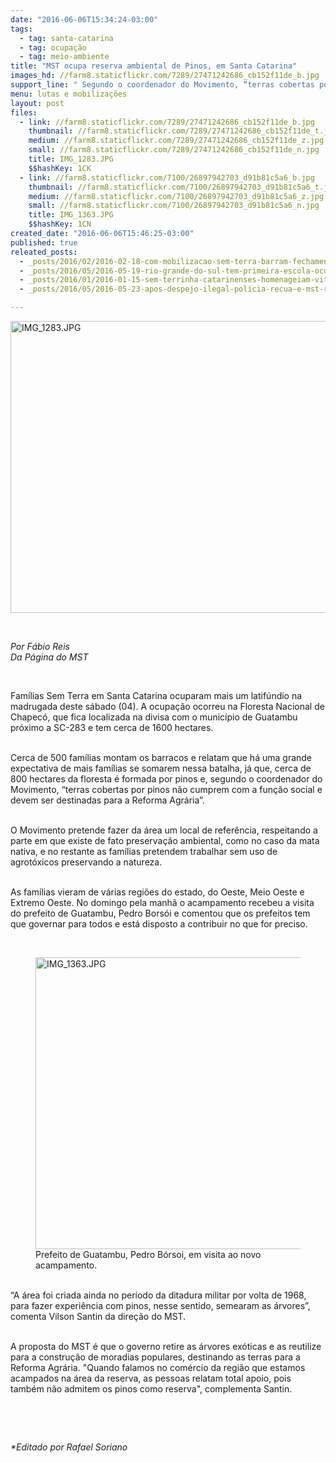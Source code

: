 ```yaml
---
date: "2016-06-06T15:34:24-03:00"
tags:
  - tag: santa-catarina
  - tag: ocupação
  - tag: meio-ambiente
title: "MST ocupa reserva ambiental de Pinos, em Santa Catarina"
images_hd: //farm8.staticflickr.com/7289/27471242686_cb152f11de_b.jpg
support_line: " Segundo o coordenador do Movimento, “terras cobertas por pinos não cumprem com a função social e devem ser destinadas para a Reforma Agrária”."
menu: lutas e mobilizações
layout: post
files:
  - link: //farm8.staticflickr.com/7289/27471242686_cb152f11de_b.jpg
    thumbnail: //farm8.staticflickr.com/7289/27471242686_cb152f11de_t.jpg
    medium: //farm8.staticflickr.com/7289/27471242686_cb152f11de_z.jpg
    small: //farm8.staticflickr.com/7289/27471242686_cb152f11de_n.jpg
    title: IMG_1283.JPG
    $$hashKey: 1CK
  - link: //farm8.staticflickr.com/7100/26897942703_d91b81c5a6_b.jpg
    thumbnail: //farm8.staticflickr.com/7100/26897942703_d91b81c5a6_t.jpg
    medium: //farm8.staticflickr.com/7100/26897942703_d91b81c5a6_z.jpg
    small: //farm8.staticflickr.com/7100/26897942703_d91b81c5a6_n.jpg
    title: IMG_1363.JPG
    $$hashKey: 1CN
created_date: "2016-06-06T15:46:25-03:00"
published: true
releated_posts:
  - _posts/2016/02/2016-02-18-com-mobilizacao-sem-terra-barram-fechamento-de-escolas-em-sc.md
  - _posts/2016/05/2016-05-19-rio-grande-do-sul-tem-primeira-escola-ocupada-em-area-de-assentamento.md
  - _posts/2016/01/2016-01-15-sem-terrinha-catarinenses-homenageiam-vitor-kaingang.md
  - _posts/2016/05/2016-05-23-apos-despejo-ilegal-policia-recua-e-mst-reocupa-sede-de-ariadnopolis.md

---
```

<p><img alt="IMG_1283.JPG" height="467" src="//farm8.staticflickr.com/7289/27471242686_cb152f11de_b.jpg" width="700" /></p>

<p>&nbsp;</p>

<p><em>Por F&aacute;bio Reis<br />
Da P&aacute;gina do MST</em></p>

<p>&nbsp;</p>

<p>Fam&iacute;lias Sem Terra em Santa Catarina ocuparam mais um latif&uacute;ndio na madrugada deste s&aacute;bado (04). A ocupa&ccedil;&atilde;o ocorreu na Floresta Nacional de Chapec&oacute;, que fica localizada na divisa com o munic&iacute;pio de Guatambu pr&oacute;ximo a SC-283 e tem cerca de 1600 hectares.</p>

<p><br />
Cerca de 500 fam&iacute;lias montam os barracos e relatam que h&aacute; uma grande expectativa de mais fam&iacute;lias se somarem nessa batalha, j&aacute; que, cerca de 800 hectares da floresta &eacute; formada por pinos e, segundo o coordenador do Movimento, &ldquo;terras cobertas por pinos n&atilde;o cumprem com a fun&ccedil;&atilde;o social e devem ser destinadas para a Reforma Agr&aacute;ria&rdquo;.</p>

<p><br />
O Movimento pretende fazer da &aacute;rea um local de refer&ecirc;ncia, respeitando a parte em que existe de fato preserva&ccedil;&atilde;o ambiental, como no caso da mata nativa, e no restante as fam&iacute;lias pretendem trabalhar sem uso de agrot&oacute;xicos preservando a natureza.</p>

<p><br />
As fam&iacute;lias vieram de v&aacute;rias regi&otilde;es do estado, do Oeste, Meio Oeste e Extremo Oeste. No domingo pela manh&atilde; o acampamento recebeu a visita do prefeito de Guatambu, Pedro Bors&oacute;i e comentou que os prefeitos tem que governar para todos e est&aacute; disposto a contribuir no que for preciso.</p>

<p>&nbsp;</p>

<figure class="image"><img alt="IMG_1363.JPG" height="467" src="//farm8.staticflickr.com/7100/26897942703_d91b81c5a6_b.jpg" width="700" />
<figcaption>Prefeito de Guatambu, Pedro B&oacute;rsoi, em visita ao novo acampamento.</figcaption>
</figure>

<p><br />
&ldquo;A &aacute;rea foi criada ainda no per&iacute;odo da ditadura militar por volta de 1968, para fazer experi&ecirc;ncia com pinos, nesse sentido, semearam as &aacute;rvores&rdquo;, comenta Vilson Santin da dire&ccedil;&atilde;o do MST.</p>

<p><br />
A proposta do MST &eacute; que o governo retire as &aacute;rvores ex&oacute;ticas e as reutilize para a constru&ccedil;&atilde;o de moradias populares, destinando as terras para a Reforma Agr&aacute;ria. &quot;Quando falamos no com&eacute;rcio da regi&atilde;o que estamos acampados na &aacute;rea da reserva, as pessoas relatam total apoio, pois tamb&eacute;m n&atilde;o admitem os pinos como reserva&quot;, complementa Santin.</p>

<p>&nbsp;</p>

<p>&nbsp;</p>

<p><em>*Editado por Rafael Soriano</em></p>

<p>&nbsp;</p>
